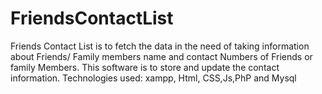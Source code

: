 # FriendsContactList
Friends Contact List is to fetch the data in the need of taking information about Friends/ Family members name and contact Numbers of Friends or family Members. This software is to store and update the contact information. Technologies used: xampp, Html, CSS,Js,PhP and Mysql
